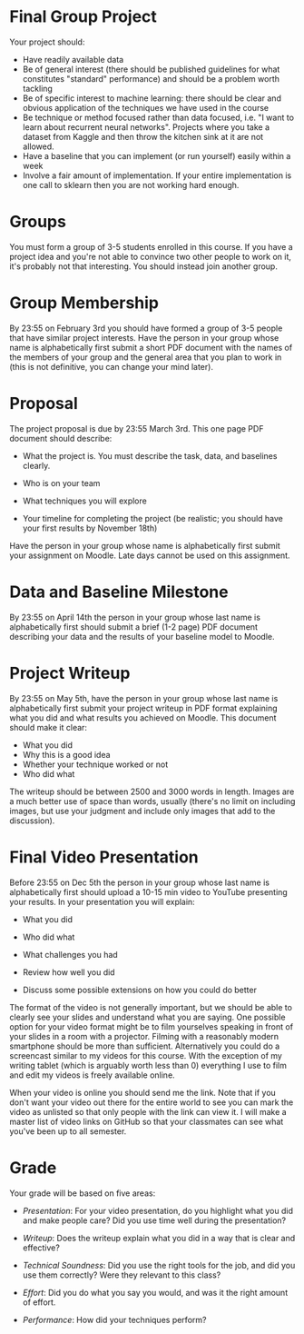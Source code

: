 Final Group Project 
==================

Your project should: 

* Have readily available data
* Be of general interest (there should be published guidelines for what constitutes "standard" performance) and should be a problem worth tackling
* Be of specific interest to machine learning: there should be clear and obvious application of the techniques we have used in the course
* Be technique or method focused rather than data focused, i.e. "I want to learn about recurrent neural networks".  Projects where you take a dataset from Kaggle and then throw the kitchen sink at it are not allowed. 
* Have a baseline that you can implement (or run yourself) easily within a week
* Involve a fair amount of implementation.  If your entire implementation is one call to sklearn then you are not working hard enough. 

Groups
==================

You must form a group of 3-5 students enrolled in this course.  If you have a project idea and you're not able to convince two other people to work on it, it's probably not that interesting.  You should instead join another group.  

Group Membership 
==================
By 23:55 on February 3rd you should have formed a group of 3-5 people that have similar project interests.  Have the person in your group whose name is alphabetically first submit a short PDF document with the names of the members of your group and the general area that you plan to work in (this is not definitive, you can change your mind later). 

Proposal
==================

The project proposal is due by 23:55 March 3rd.  This one page PDF document
should describe:

* What the project is. You must describe the task, data, and baselines clearly.

* Who is on your team

* What techniques you will explore 

* Your timeline for completing the project (be realistic; you should
  have your first results by November 18th)

Have the person in your group whose name is alphabetically first
submit your assignment on Moodle.  Late days cannot be used on this
assignment. 

Data and Baseline Milestone 
============================

By 23:55 on April 14th the person in your group whose last name is alphabetically first should submit a brief (1-2 page) PDF document  describing your data and the results of your baseline model to Moodle. 

Project Writeup
======================

By 23:55 on May 5th, have the person in your group whose last name is alphabetically first submit your project writeup in PDF format  explaining what you did and what results you achieved on Moodle.  This document should make it clear:

* What you did
* Why this is a good idea
* Whether your technique worked or not
* Who did what

The writeup should be between 2500 and 3000 words in length. 
Images are a much better use of space than words, usually (there's no
limit on including images, but use your judgment and include only 
images that add to the discussion).

Final Video Presentation
========================

Before 23:55 on Dec 5th the person in your group whose last name is alphabetically first should upload a 10-15 min video to YouTube presenting your results.  In your presentation you will explain: 

* What you did

* Who did what

* What challenges you had

* Review how well you did 

* Discuss some possible extensions on how you could do better  

The format of the video is not generally important, but we should 
be able to clearly see your slides and understand what you are saying. 
One possible option for your video format might be to film yourselves speaking
in front of your slides in a room with a projector.  Filming with a 
reasonably modern smartphone should be more than sufficient.   Alternatively 
you could do a screencast similar to my videos for this course.  With the 
exception of my writing tablet (which is arguably worth less than 0) everything
I use to film and edit my videos is freely available online. 

When your video is online you should send me the link.  Note that if you don't want your video out there for the entire world to see you can mark the video as unlisted so that only people with the link can view it.  I will make a master list of video links on GitHub so that your classmates can see what you've been up to all semester. 


Grade
======================

Your grade will be based on five areas:

* _Presentation_: For your video presentation, do you highlight what you did and make people care?  Did you use time well during the presentation?

* _Writeup_: Does the writeup explain what you did in a way that is clear and effective?

* _Technical Soundness_: Did you use the right tools for the job, and did you use them correctly?  Were they relevant to this class?

* _Effort_: Did you do what you say you would, and was it the right amount of effort.

* _Performance_: How did your techniques perform?
